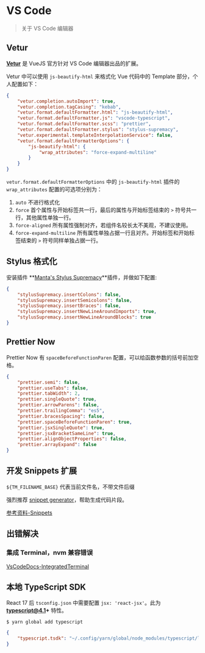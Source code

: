 # VS Code

> 关于 VS Code 编辑器

## Vetur

**[Vetur](https://github.com/vuejs/vetur)** 是 VueJS 官方针对 VS Code 编辑器出品的扩展。

Vetur 中可以使用 `js-beautify-html` 来格式化 Vue 代码中的 Template 部分，个人配置如下：

```json
{
    "vetur.completion.autoImport": true,
    "vetur.completion.tagCasing": "kebab",
    "vetur.format.defaultFormatter.html": "js-beautify-html",
    "vetur.format.defaultFormatter.js": "vscode-typescript",
    "vetur.format.defaultFormatter.scss": "prettier",
    "vetur.format.defaultFormatter.stylus": "stylus-supremacy",
    "vetur.experimental.templateInterpolationService": false,
    "vetur.format.defaultFormatterOptions": {
        "js-beautify-html": {
            "wrap_attributes": "force-expand-multiline"
        }
    }
}
```

`vetur.format.defaultFormatterOptions` 中的 `js-beautify-html` 插件的 `wrap_attributes` 配置的可选项分别为：

1. `auto` 不进行格式化
2. `force` 首个属性与开始标签共一行，最后的属性与开始标签结束的 `>` 符号共一行，其他属性单独一行。
3. `force-aligned` 所有属性强制对齐，若组件名较长太不美观，不建议使用。
4. `force-expand-multiline` 所有属性单独占据一行且对齐。开始标签和开始标签结束的 `>` 符号同样单独占据一行。

## Stylus 格式化

安装插件 **[Manta's Stylus Supremacy](https://github.com/ThisIsManta/vscode-stylus-supremacy)**插件，并做如下配置:

```json
{
    "stylusSupremacy.insertColons": false,
    "stylusSupremacy.insertSemicolons": false,
    "stylusSupremacy.insertBraces": false,
    "stylusSupremacy.insertNewLineAroundImports": true,
    "stylusSupremacy.insertNewLineAroundBlocks": true
}
```

## Prettier Now

Prettier Now 有 `spaceBeforeFunctionParen` 配置，可以给函数参数的括号前加空格。

```json
{
    "prettier.semi": false,
    "prettier.useTabs": false,
    "prettier.tabWidth": 2,
    "prettier.singleQuote": true,
    "prettier.arrowParens": false,
    "prettier.trailingComma": "es5",
    "prettier.bracesSpacing": false,
    "prettier.spaceBeforeFunctionParen": true,
    "prettier.jsxSingleQuote": true,
    "prettier.jsxBracketSameLine": true,
    "prettier.alignObjectProperties": false,
    "prettier.arrayExpand": false
}
```

## 开发 Snippets 扩展

`${TM_FILENAME_BASE}` 代表当前文件名，不带文件后缀

强烈推荐 [snippet generator](https://snippet-generator.app/)，帮助生成代码片段。

[参考资料-Snippets](https://code.visualstudio.com/docs/editor/userdefinedsnippets)

## 出错解决

### 集成 Terminal，nvm 兼容错误

[VsCodeDocs-IntegratedTerminal](https://github.com/Microsoft/vscode-docs/blob/master/docs/editor/integrated-terminal.md#why-is-nvm-complaining-about-a-prefix-option-when-the-integrated-terminal-is-launched)

## 本地 TypeScript SDK

React 17 后 `tsconfig.json` 中需要配置 `jsx: 'react-jsx'`。此为 **typescript@4.1+** 特性。

```shell
$ yarn global add typescript
```

```json
{
    "typescript.tsdk": "~/.config/yarn/global/node_modules/typescript/lib"
}
```
